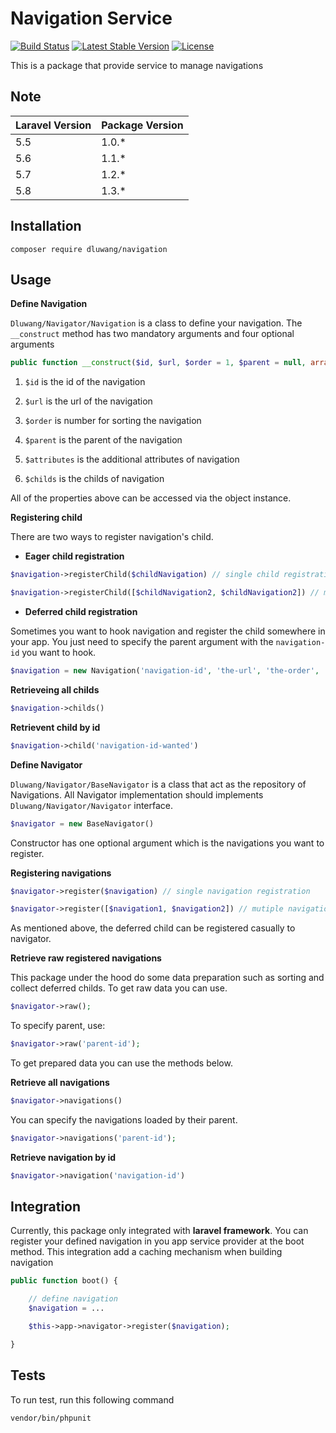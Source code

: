 # **Navigation Service** 

[![Build Status](https://travis-ci.org/dluwang/navigator.svg?branch=master)](https://travis-ci.org/dluwang/navigator)
[![Latest Stable Version](https://poser.pugx.org/dluwang/navigator/v/stable)](https://packagist.org/packages/dluwang/navigator)
[![License](https://poser.pugx.org/dluwang/navigator/license)](https://packagist.org/packages/dluwang/navigator)

This is a package that provide service to manage navigations

## **Note** 

| Laravel Version | Package Version |
|--|-|
| 5.5 | 1.0.* |
| 5.6 | 1.1.* |
| 5.7 | 1.2.* |
| 5.8 | 1.3.* |
 
## **Installation**

```
composer require dluwang/navigation
```

## **Usage**

**Define Navigation**

`Dluwang/Navigator/Navigation` is a class to define your navigation. The `__construct` method has two mandatory arguments and four optional arguments

```php
public function __construct($id, $url, $order = 1, $parent = null, array $attributes = [], array $childs = [])
```

1.  `$id` is the id of the navigation

2.  `$url` is the url of the navigation

3.  `$order` is number for sorting the navigation

4.  `$parent` is the parent of the navigation

5.  `$attributes` is the additional attributes of navigation

6.  `$childs` is the childs of navigation

All of the properties above can be accessed via the object instance.

**Registering child**

There are two ways to register navigation's child.

-  **Eager child registration**

```php
$navigation->registerChild($childNavigation) // single child registration`

$navigation->registerChild([$childNavigation2, $childNavigation2]) // multiple childs registration
```

-  **Deferred child registration**

Sometimes you want to hook navigation and register the child somewhere in your app. You just need to specify the parent argument with the `navigation-id` you want to hook.

```php
$navigation = new Navigation('navigation-id', 'the-url', 'the-order', 'the-parent-navigation-id');
```

**Retrieveing all childs**  

```php
$navigation->childs()
```

**Retrievent child by id**

```php
$navigation->child('navigation-id-wanted')
```

**Define Navigator**

`Dluwang/Navigator/BaseNavigator` is a class that act as the repository of Navigations. All Navigator implementation should implements `Dluwang/Navigator/Navigator` interface.

```php
$navigator = new BaseNavigator()
```

Constructor has one optional argument which is the navigations you want to register.

**Registering navigations** 

```php
$navigator->register($navigation) // single navigation registration
```

```php
$navigator->register([$navigation1, $navigation2]) // mutiple navigations
```

As mentioned above, the deferred child can be registered casually to navigator.  

**Retrieve raw registered navigations**

This package under the hood do some data preparation such as sorting and collect deferred childs. To get raw data you can use.  

```php
$navigator->raw();
```

To specify parent, use:

```php
$navigator->raw('parent-id');
```

To get prepared data you can use the methods below.

**Retrieve all navigations**

```php
$navigator->navigations()
```

You can specify the navigations loaded by their parent.

```php
$navigator->navigations('parent-id');
```

**Retrieve navigation by id**

```php
$navigator->navigation('navigation-id')
```

## **Integration**

Currently, this package only integrated with **laravel framework**. You can register your defined navigation in you app service provider at the boot method. This integration add a caching mechanism when building navigation

```php
public function boot() {

	// define navigation
	$navigation = ...

	$this->app->navigator->register($navigation);

}
```

## **Tests**

To run test, run this following command

```
vendor/bin/phpunit
```